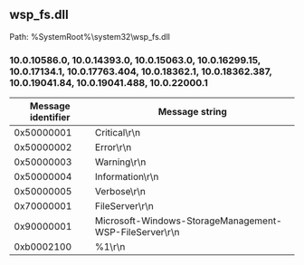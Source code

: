 ## wsp_fs.dll

Path: %SystemRoot%\system32\wsp_fs.dll

### 10.0.10586.0, 10.0.14393.0, 10.0.15063.0, 10.0.16299.15, 10.0.17134.1, 10.0.17763.404, 10.0.18362.1, 10.0.18362.387, 10.0.19041.84, 10.0.19041.488, 10.0.22000.1

Message identifier | Message string
--- | ---
0x50000001 | Critical\r\n
0x50000002 | Error\r\n
0x50000003 | Warning\r\n
0x50000004 | Information\r\n
0x50000005 | Verbose\r\n
0x70000001 | FileServer\r\n
0x90000001 | Microsoft-Windows-StorageManagement-WSP-FileServer\r\n
0xb0002100 | %1\r\n
